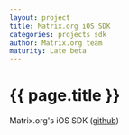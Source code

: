 ```yaml
---
layout: project
title: Matrix.org iOS SDK
categories: projects sdk
author: Matrix.org team
maturity: Late beta
---
```


# {{ page.title }}
Matrix.org's iOS SDK ([github](https://github.com/matrix-org/matrix-ios-sdk))
